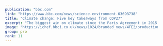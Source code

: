 ```yaml
---
publication: "bbc.com"
link: "https://www.bbc.com/news/science-environment-63693738"
title: "Climate change: Five key takeaways from COP27"
excerpt: "The biggest win on climate since the Paris Agreement in 2015... or the biggest loss?"
image: "https://ichef.bbci.co.uk/news/1024/branded_news/4FE2/production/_127705402_f6c5f2e6042db43ee1b6a1c89fcec448c26c47fb0_0_5500_36671000x667.jpg"
group: pro
rank: 11
---
```


